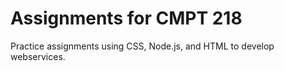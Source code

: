 # Assignments for CMPT 218
Practice assignments using CSS, Node.js, and HTML to develop webservices.

